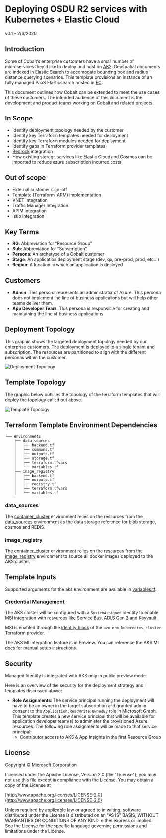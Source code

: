 # Deploying OSDU R2 services with Kubernetes + Elastic Cloud

v0.1 - 2/6/2020

## Introduction

Some of Cobalt’s enterprise customers have a small number of microservices they'd like to deploy and host on [AKS](https://docs.microsoft.com/en-us/azure/aks/). Geospatial documents are indexed in Elastic Search to accomodate bounding box and radius distance querying scenarios. This template provisions an instance of an fully managed PaaS Elasticsearch hosted in [EC](https://www.elastic.co/cloud/).

This document outlines how Cobalt can be extended to meet the use cases of these customers. The intended audience of this document is the development and product teams working on Cobalt and related projects.

## In Scope

- Identify deployment topology needed by the customer
- Identify key Terraform templates needed for deployment
- Identify key Terraform modules needed for deployment
- Identify gaps in Terraform provider templates
- [Bedrock](https://github.com/microsoft/bedrock) integration
- How existing storage services like Elastic Cloud and Cosmos can be imported to reduce azure subscription incurred costs

## Out of scope

- External customer sign-off
- Template (Terraform, ARM) implementation
- VNET Integration
- Traffic Manager Integration
- APIM integration
- Istio integration

## Key Terms
- **RG**: Abbreviation for “Resource Group”
- **Sub**: Abbreviation for “Subscription”
- **Persona**: An archetype of a Cobalt customer
- **Stage**: An application deployment stage (dev, qa, pre-prod, prod, etc...)
- **Region**: A location in which an application is deployed


## Customers
- **Admin**: This persona represents an administrator of Azure. This persona does not implement the line of business applications but will help other teams deliver them.
- **App Developer Team**: This persona is responsible for creating and maintaining the line of business applications

## Deployment Topology

This graphic shows the targeted deployment topology needed by our enterprise customers. The deployment is deployed to a single tenant and subscription. The resources are partitioned to align with the different personas within the customer.

![Deployment Topology](./.design_images/aks_deployment_topology.jpg "Deployment Topology")

## Template Topology

The graphic below outlines the topology of the terraform templates that will deploy the topology called out above.

![Template Topology](./.design_images/aks_template_topology.jpg "Template Topology")

## Terraform Template Environment Dependencies

```
└── environments
    ├── data_sources
    │   ├── backend.tf
    │   ├── commons.tf
    │   ├── outputs.tf
    │   ├── storage.tf
    │   ├── terraform.tfvars
    │   └── variables.tf
    ├── image_registry
    │   ├── backend.tf
    │   ├── outputs.tf
    │   ├── registry.tf
    │   ├── terraform.tfvars
    │   └── variables.tf
```
### data_sources

The [container_cluster](../../environments/container_cluster/variables.tf) environment relies on the resources from the [data_sources](../../environments/data_sources/variables.tf) environment as the data storage reference for blob storage, cosmos and REDIS. 

### image_registry

The [container_cluster](../../environments/container_cluster/variables.tf) environment relies on the resources from the [image_registry](../../environments/image_registry/variables.tf) environment to source all docker images deployed to the AKS cluster.

## Template Inputs
Supported arguments for the aks environment are available in [variables.tf](../../environments/container_cluster/variables.tf).

### Credential Management

The AKS cluster will be configured with a `SystemAssigned` identity to enable MSI integration with resources like Service Bus, ADLS Gen 2 and Keyvault. 

MSI is enabled through the [identity block](https://www.terraform.io/docs/providers/azurerm/r/kubernetes_cluster.html#type-2) of the `azurerm_kubernetes_cluster` Terraform provider.

The AKS MI integration feature is in Preview. You can reference the AKS MI [docs](https://docs.microsoft.com/en-us/azure/aks/use-managed-identity) for manual setup instructions.

## Security

Managed Identity is integrated with AKS only in public preview mode. 

Here is an overview of the security for the deployment strategy and templates discussed above:

- **Role Assignments**: The service principal running the deployment will have to be an owner in the target subscription and granted admin consent to the `Application.ReadWrite.OwnedBy` role in Microsoft Graph. This template creates a new service principal that will be available for application developer team(s) to administer the provisioned Azure resources. The following role assignments will be made to that service principal:
  - Contributor access to AKS & App Insights in the first Resource Group


## License
Copyright © Microsoft Corporation

Licensed under the Apache License, Version 2.0 (the "License");
you may not use this file except in compliance with the License.
You may obtain a copy of the License at 

[http://www.apache.org/licenses/LICENSE-2.0](http://www.apache.org/licenses/LICENSE-2.0)

Unless required by applicable law or agreed to in writing, software
distributed under the License is distributed on an "AS IS" BASIS,
WITHOUT WARRANTIES OR CONDITIONS OF ANY KIND, either express or implied.
See the License for the specific language governing permissions and
limitations under the License.